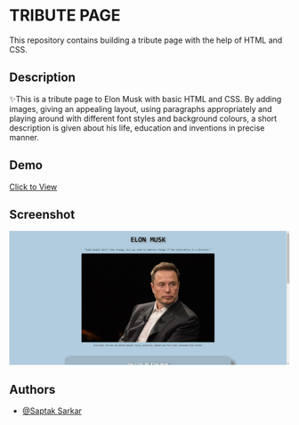 # TRIBUTE PAGE

This repository contains building a tribute page with the help of HTML and CSS.

## Description

✨This is a tribute page to Elon Musk with basic HTML and CSS. By adding images, giving an appealing layout, using paragraphs appropriately and playing around with different font styles and background colours, a short description is given about his life, education and inventions in precise manner.

## Demo

[Click to View](https://saptak-2001.github.io/OIBSIP_Level-2_Task-2/)

## Screenshot

![App Screenshot](https://raw.githubusercontent.com/Saptak-2001/my_important_images/main/Screenshot_Level-2_Task-2.png)

## Authors

- [@Saptak Sarkar](https://github.com/Saptak-2001)
